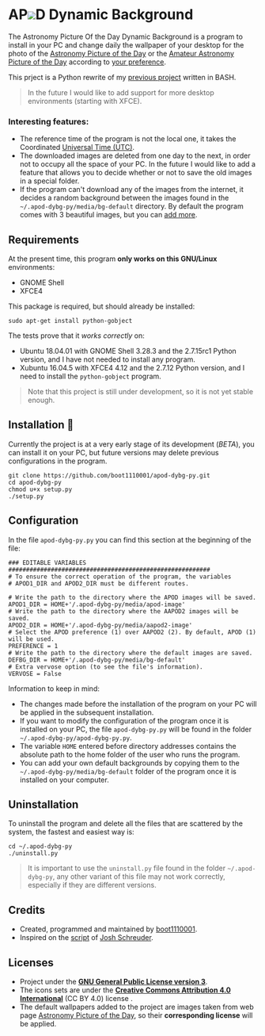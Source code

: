 
# AP![](https://raw.githubusercontent.com/boot1110001/apod-dybg-py/master/media/icons/24x24/apod-dybg-py.png)D Dynamic Background
The Astronomy Picture Of the Day Dynamic Background is a program to install in your PC and change daily the wallpaper of your desktop for the photo of the [Astronomy Picture of the Day](https://apod.nasa.gov) or the [Amateur Astronomy Picture of the Day](http://www.aapodx2.com) according to [your preference](https://github.com/boot1110001/apod-dybg-py#configuration).

This prject is a Python rewrite of my [previous project](https://github.com/boot1110001/apod-dybg) written in BASH.

> In the future I would like to add support for more desktop environments (starting with XFCE).

### Interesting features:

- The reference time of the program is not the local one, it takes the Coordinated [Universal Time (UTC)](https://en.wikipedia.org/wiki/Coordinated_Universal_Time).
- The downloaded images are deleted from one day to the next, in order not to occupy all the space of your PC. In the future I would like to add a feature that allows you to decide whether or not to save the old images in a special folder.
- If the program can't download any of the images from the internet, it decides a random background between the images found in the `~/.apod-dybg-py/media/bg-default` directory. By default the program comes with 3 beautiful images, but you can [add more](https://github.com/boot1110001/apod-dybg-py#configuration).

## Requirements
At the present time, this program __only works on this GNU/Linux__ environments:

- GNOME Shell
- XFCE4

This package is required, but should already be installed:

```
sudo apt-get install python-gobject
```

The tests prove that it _works correctly_ on:

- Ubuntu 18.04.01 with GNOME Shell 3.28.3 and the 2.7.15rc1 Python version, and I have not needed to install any program.
- Xubuntu 16.04.5 with XFCE4 4.12 and the 2.7.12 Python version, and I need to install the `python-gobject` program.

> Note that this project is still under development, so it is not yet stable enough.

## Installation :rocket:
Currently the project is at a very early stage of its development (_BETA_), you can install it on your PC, but future versions may delete previous configurations in the program.

```
git clone https://github.com/boot1110001/apod-dybg-py.git
cd apod-dybg-py
chmod u+x setup.py
./setup.py
```

## Configuration

In the file `apod-dybg-py.py` you can find this section at the beginning of the file:

```
### EDITABLE VARIABLES #########################################################
# To ensure the correct operation of the program, the variables
# APOD1_DIR and APOD2_DIR must be different routes.

# Write the path to the directory where the APOD images will be saved.
APOD1_DIR = HOME+'/.apod-dybg-py/media/apod-image'
# Write the path to the directory where the AAPOD2 images will be saved.
APOD2_DIR = HOME+'/.apod-dybg-py/media/aapod2-image'
# Select the APOD preference (1) over AAPOD2 (2). By default, APOD (1) will be used.
PREFERENCE = 1
# Write the path to the directory where the default images are saved.
DEFBG_DIR = HOME+'/.apod-dybg-py/media/bg-default'
# Extra vervose option (to see the file's information).
VERVOSE = False
```

Information to keep in mind:

- The changes made before the installation of the program on your PC will be applied in the subsequent installation.
- If you want to modify the configuration of the program once it is installed on your PC, the file `apod-dybg-py.py` will be found in the folder `~/.apod-dybg-py/apod-dybg-py.py`.
- The variable `HOME` entered before directory addresses contains the absolute path to the home folder of the user who runs the program.
- You can add your own default backgrounds by copying them to the `~/.apod-dybg-py/media/bg-default` folder of the program once it is installed on your computer.

## Uninstallation

To uninstall the program and delete all the files that are scattered by the system, the fastest and easiest way is:

```
cd ~/.apod-dybg-py
./uninstall.py
```

> It is important to use the `uninstall.py` file found in the folder `~/.apod-dybg-py`, any other variant of this file may not work correctly, especially if they are different versions.

## Credits

- Created, programmed and maintained by [boot1110001](https://github.com/boot1110001).
- Inspired on the [script](https://gist.github.com/JoshSchreuder/882666) of [Josh Schreuder](https://gist.github.com/JoshSchreuder).

## Licenses

- Project under the __[GNU General Public License version 3](https://www.gnu.org/licenses/gpl.txt)__.
- The icons sets are under the __[Creative Commons Attribution 4.0 International](https://creativecommons.org/licenses/by/4.0/)__ (CC BY 4.0) license .
- The default wallpapers added to the project are images taken from web page [Astronomy Picture of the Day](https://apod.nasa.gov), so their __corresponding license__ will be applied.
